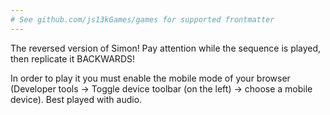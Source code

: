 ```yaml
---
# See github.com/js13kGames/games for supported frontmatter
---
```

The reversed version of Simon!
Pay attention while the sequence is played, then replicate it BACKWARDS!

In order to play it you must enable the mobile mode of your browser (Developer tools -> Toggle device toolbar (on the left) -> choose a mobile device).
Best played with audio.
